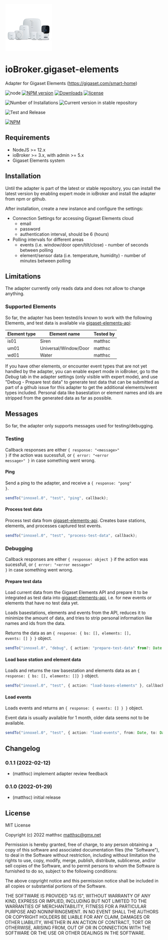 ![Logo](admin/gigaset-elements.png)

# ioBroker.gigaset-elements

Adapter for Gigaset Elements (https://gigaset.com/smart-home)

![node](https://img.shields.io/node/v-lts/iobroker.gigaset-elements)
[![NPM version](https://img.shields.io/npm/v/iobroker.gigaset-elements.svg)](https://www.npmjs.com/package/iobroker.gigaset-elements)
[![Downloads](https://img.shields.io/npm/dm/iobroker.gigaset-elements.svg)](https://www.npmjs.com/package/iobroker.gigaset-elements)
[![license](https://img.shields.io/npm/l/iobroker.gigaset-elements)](LICENSE)

![Number of Installations](https://iobroker.live/badges/gigaset-elements-installed.svg)
![Current version in stable repository](https://iobroker.live/badges/gigaset-elements-stable.svg)

![Test and Release](https://github.com/matthsc/ioBroker.gigaset-elements/workflows/Test%20and%20Release/badge.svg)

[![NPM](https://nodei.co/npm/iobroker.gigaset-elements.png?downloads=true)](https://nodei.co/npm/iobroker.gigaset-elements/)

## Requirements

-   NodeJS >= 12.x
-   ioBroker >= 3.x, with admin >= 5.x
-   Gigaset Elements system

## Installation

Until the adapter is part of the latest or stable repository, you can install the latest version by enabling expert mode in ioBroker and install the adapter from npm or github.

After installation, create a new instance and configure the settings:

-   Connection Settings for accessing Gigaset Elements cloud
    -   email
    -   password
    -   authentication interval, should be 6 (hours)
-   Polling intervals for different areas
    -   events (i.e. window/door open/tilt/close) - number of seconds between polling
    -   element/sensor data (i.e. temperature, humidity) - number of minutes between polling

## Limitations

The adapter currently only reads data and does not allow to change anything.

### Supported Elements

So far, the adapter has been tested/is known to work with the following Elements, and test data is available via [gigaset-elements-api](https://github.com/matthsc/gigaset-elements-api):

| Element type | Element name          | Tested by |
| ------------ | --------------------- | --------- |
| is01         | Siren                 | matthsc   |
| um01         | Universal/Window/Door | matthsc   |
| wd01         | Water                 | matthsc   |

If you have other elements, or encounter event types that are not yet handled by the adapter, you can enable expert mode in ioBroker, go to the _Debug_ tab in the adapter settings (only visible with expert mode), and use "Debug - Prepare test data" to generate test data that can be submitted as part of a github issue for this adapter to get the additional elements/event types included. Personal data like basestation or element names and ids are stripped from the generated data as far as possible.

## Messages

So far, the adapter only supports messages used for testing/debugging.

### Testing

Callback responses are either <code>{ response: "&lt;message&gt;" }</code> if the action was sucessfull, or <code>{ error: "&lt;error message&gt;" }</code> in case something went wrong.

#### Ping

Send a ping to the adapter, and receive a <code>{ response: "pong" }</code>.

```ts
sendTo("innoxel.0", "test", "ping", callback);
```

#### Process test data

Process test data from [gigaset-elements-api](https://github.com/matthsc/gigaset-elements-api). Creates base stations, elements, and processes captured test events.

```ts
sendTo("innoxel.0", "test", "process-test-data", callback);
```

### Debugging

Callback responses are either <code>{ response: object }</code> if the action was sucessfull, or <code>{ error: "&lt;error message&gt;" }</code> in case something went wrong.

#### Prepare test data

Load current data from the Gigaset Elements API and prepare it to be integrated as test data into [gigaset-elements-api](https://github.com/matthsc/gigaset-elements-api), i.e. for new events or elements that have no test data yet.

Loads basestations, elements and events from the API, reduces it to minimize the amount of data, and tries to strip personal information like names and ids from the data.

Returns the data as an <code>{ response: { bs: [], elements: [], events: [] } }</code> object.

```ts
sendTo("innoxel.0", "debug", { action: "prepare-test-data" from?: Date }, callback);
```

#### Load base station and element data

Loads and returns the raw basestation and elements data as an <code>{ response: { bs: [], elements: []} }</code> object.

```ts
sendTo("innoxel.0", "test", { action: "load-bases-elements" }, callback);
```

#### Load events

Loads events and returns an <code>{ response: { events: [] } }</code> object.

Event data is usually available for 1 month, older data seems not to be available.

```ts
sendTo("innoxel.0", "test", { action: "load-events", from: Date, to: Date }, callback);
```

## Changelog

<!--
    Placeholder for the next version (at the beginning of the line):
    ### **WORK IN PROGRESS**
-->
### 0.1.1 (2022-02-12)

-   (matthsc) implement adapter review feedback

### 0.1.0 (2022-01-29)

-   (matthsc) initial release

## License

MIT License

Copyright (c) 2022 matthsc <matthsc@gmx.net>

Permission is hereby granted, free of charge, to any person obtaining a copy
of this software and associated documentation files (the "Software"), to deal
in the Software without restriction, including without limitation the rights
to use, copy, modify, merge, publish, distribute, sublicense, and/or sell
copies of the Software, and to permit persons to whom the Software is
furnished to do so, subject to the following conditions:

The above copyright notice and this permission notice shall be included in all
copies or substantial portions of the Software.

THE SOFTWARE IS PROVIDED "AS IS", WITHOUT WARRANTY OF ANY KIND, EXPRESS OR
IMPLIED, INCLUDING BUT NOT LIMITED TO THE WARRANTIES OF MERCHANTABILITY,
FITNESS FOR A PARTICULAR PURPOSE AND NONINFRINGEMENT. IN NO EVENT SHALL THE
AUTHORS OR COPYRIGHT HOLDERS BE LIABLE FOR ANY CLAIM, DAMAGES OR OTHER
LIABILITY, WHETHER IN AN ACTION OF CONTRACT, TORT OR OTHERWISE, ARISING FROM,
OUT OF OR IN CONNECTION WITH THE SOFTWARE OR THE USE OR OTHER DEALINGS IN THE
SOFTWARE.

